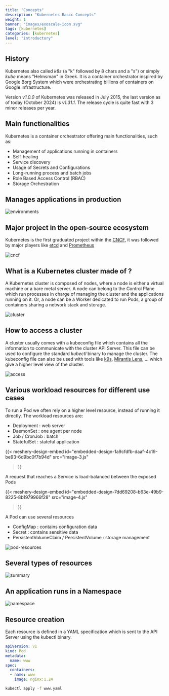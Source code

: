 ```yaml
---
title: "Concepts"
description: "Kubernetes Basic Concepts"
weight: 1
banner: "images/exoscale-icon.svg"
tags: [kubernetes]
categories: [kubernetes]
level: "introductory"
---
```


## History

Kubernetes also called *k8s* (a "k" followed by 8 chars and a "s") or simply *kube* means "Helmsman" in Greek. It is a container orchestrator inspired by Google Borg System which were orchestrating billions of containers on Google infrastructure.  

Version *v1.0.0* of Kubernetes was released in July 2015, the last version as of today (October 2024) is *v1.31.1*. The release cycle is quite fast with 3 minor releases per year.

## Main functionalities

Kubernetes is a container orchestrator offering main functionalities, such as:

- Management of applications running in containers
- Self-healing
- Service discovery
- Usage of Secrets and Configurations
- Long-running process and batch jobs
- Role Based Access Control (RBAC)
- Storage Orchestration

## Manages applications in production

![environments](environments.png)
## Major project in the open-source ecosystem

Kubernetes is the first graduated project within the [CNCF](https://cncf.io/projects), it was followed by major players like [etcd](https://etcd.io) and [Prometheus](https://prometheus.io/) 

![cncf](cncf.png)
## What is a Kubernetes cluster made of ?

A Kubernetes cluster is composed of nodes, where a node is either a virtual machine or a bare metal server. A node can belong to the Control Plane which run processes in charge of managing the cluster and the applications running on it. Or, a node can be a Worker dedicated to run Pods, a group of containers sharing a network stack and storage.

![cluster](cluster.png)

## How to access a cluster

A cluster usually comes with a kubeconfig file which contains all the information to communicate with the cluster API Server. This file can be used to configure the standard *kubectl* binary to manage the cluster. The kubeconfig file can also be used with tools like [k9s](https://k9scli.io/), [Mirantis Lens](https://k8slens.dev/), ... which give a higher level view of the cluster.

![access](access.png)

## Various workload resources for different use cases

To run a Pod we often rely on a higher level resource, instead of running it directly. The workload resources are:

- Deployment : web server
- DaemonSet : one agent per node
- Job / CronJob : batch
- StatefulSet : stateful application

<!-- ![workloads](workloads.png) -->
{{< meshery-design-embed
id="embedded-design-1a9cfdfb-daaf-4c19-be93-6d9bc0f7b94d"
src="image-3.js"
>}}

A request that reaches a Service is load-balanced between the exposed Pods

<!-- ![service](service.png) -->
{{< meshery-design-embed
id="embedded-design-7dd69208-b63e-49b9-8225-8b1979966f28"
src="image-4.js"
>}}



A Pod can use several resources

- ConfigMap : contains configuration data
- Secret : contains sensitive data
- PersistentVolumeClaim / PersistentVolume : storage management

![pod-resources](pod-resources.png)


## Several types of resources

![summary](summary.png)

## An application runs in a Namespace


![namespace](namespace.png)

## Resource creation

Each resource is defined in a YAML specification which is sent to the API Server using the kubectl binary.

```yaml
apiVersion: v1
kind: Pod
metadata:
  name: www
spec:
  containers:
  - name: www
    image: nginx:1.24
```

```bash
kubectl apply -f www.yaml
```
